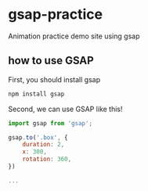 # gsap-practice

Animation practice demo site using gsap

## how to use GSAP

First, you should install gsap

```bash
npm install gsap
```

Second, we can use GSAP like this!

```js
import gsap from 'gsap';

gsap.to('.box', {
    duration: 2,
    x: 300,
    rotation: 360,
})

...

```

